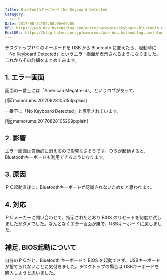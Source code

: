 ```yaml
---
Title: Bluetoothキーボード：No Keyboard Detected
Category:
- ハード
Date: 2017-08-24T09:00:00+09:00
URL: https://web-dev.hatenablog.com/entry/hardware/keyboard/bluetooth-no-keyboard-detected
EditURL: https://blog.hatena.ne.jp/mamorums/web-dev.hatenablog.com/atom/entry/8599973812292743659
---
```


デスクトップＰＣのキーボードを USB から Bluetooth に変えたら、起動時に「No Keyboard Detected」というエラー画面が表示されるようになりました。これからその詳細をまとめてみます。


## 1. エラー画面
画面の一番上には「American Megatrends」というロゴがあって、

[f:id:mamorums:20170828105153p:plain]

一番下に「No Keyboard Detected」と表示されています。

[f:id:mamorums:20170828105209p:plain]


## 2. 影響
エラー画面は自動的に消えるので影響なさそうです。ＯＳが起動すると、Bluetoothキーボードも利用できるようになります。


## 3. 原因
ＰＣ起動直後に、Bluetoothキーボードが認識されないためだと思われます。


## 4. 対応
ＰＣメーカーに問い合わせて、指示されたとおり BIOS のリセットを何度か試しましたがダメでした。なんとなくエラー画面が嫌で、USBキーボードに戻しました。


## 補足. BIOS起動について
自分のＰＣだと、Bluetooth キーボードで BIOS を起動できず、USBキーボードが捨てられないことに気付きました。デスクトップの場合は USBキーボードを購入しようと思いました。
